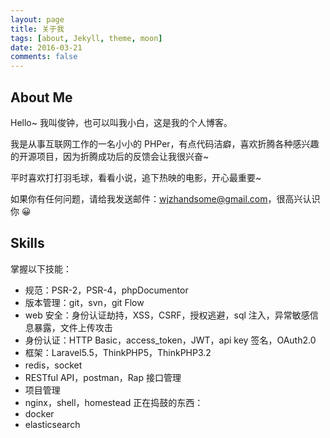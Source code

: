 ```yaml
---
layout: page
title: 关于我
tags: [about, Jekyll, theme, moon]
date: 2016-03-21
comments: false
---
```

## About Me
Hello~ 我叫俊钟，也可以叫我小白，这是我的个人博客。

我是从事互联网工作的一名小小的 PHPer，有点代码洁癖，喜欢折腾各种感兴趣的开源项目，因为折腾成功后的反馈会让我很兴奋~

平时喜欢打打羽毛球，看看小说，追下热映的电影，开心最重要~

如果你有任何问题，请给我发送邮件：wjzhandsome@gmail.com，很高兴认识你 😀

## Skills
掌握以下技能：
* 规范：PSR-2，PSR-4，phpDocumentor
* 版本管理：git，svn，git Flow
* web 安全：身份认证劫持，XSS，CSRF，授权逃避，sql 注入，异常敏感信息暴露，文件上传攻击
* 身份认证：HTTP Basic，access_token，JWT，api key 签名，OAuth2.0
* 框架：Laravel5.5，ThinkPHP5，ThinkPHP3.2
* redis，socket
* RESTful API，postman，Rap 接口管理
* 项目管理
* nginx，shell，homestead
正在捣鼓的东西：
* docker
* elasticsearch

